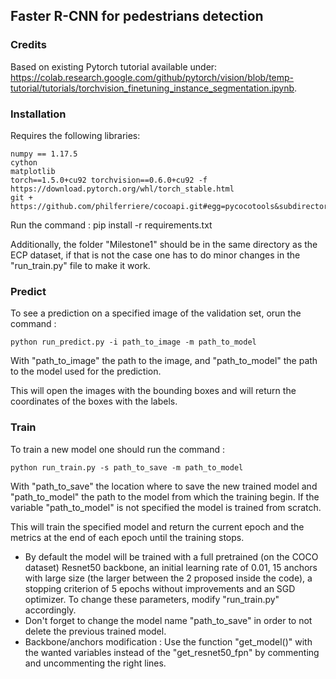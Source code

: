## Faster R-CNN for pedestrians detection

### Credits
Based on existing Pytorch tutorial available under: https://colab.research.google.com/github/pytorch/vision/blob/temp-tutorial/tutorials/torchvision_finetuning_instance_segmentation.ipynb.

### Installation
Requires the following libraries:

	numpy == 1.17.5
	cython
	matplotlib
	torch==1.5.0+cu92 torchvision==0.6.0+cu92 -f https://download.pytorch.org/whl/torch_stable.html
	git + https://github.com/philferriere/cocoapi.git#egg=pycocotools&subdirectory=PythonAPI

Run the command : pip install -r requirements.txt

Additionally, the folder "Milestone1" should be in the same directory as the ECP dataset, if that is not the case one has to do minor changes in the "run_train.py" file to make it work.

### Predict
To see a prediction on a specified image of the validation set, orun the command : 

	python run_predict.py -i path_to_image -m path_to_model

With "path_to_image" the path to the image, and "path_to_model" the path to the model used for the prediction.

This will open the images with the bounding boxes and will return the coordinates of the boxes with the labels.

### Train
To train a new model one should run the command :

	python run_train.py -s path_to_save -m path_to_model

With "path_to_save" the location where to save the new trained model and "path_to_model" the path to the model from which
the training begin. If the variable "path_to_model" is not specified the model is trained from scratch.

This will train the specified model and return the current epoch and the metrics at the end of each epoch until the training stops.

- By default the model will be trained with a full pretrained (on the COCO dataset) Resnet50 backbone, an initial learning rate of 0.01,
  15 anchors with large size (the larger between the 2 proposed inside the code), a stopping criterion of 5 epochs without improvements and an SGD
  optimizer. To change these parameters, modify "run_train.py" accordingly.
- Don't forget to change the model name "path_to_save" in order to not delete the previous trained model.
- Backbone/anchors modification : Use the function "get_model()" with the wanted variables instead of the "get_resnet50_fpn" by
				  commenting and uncommenting the right lines.
 
